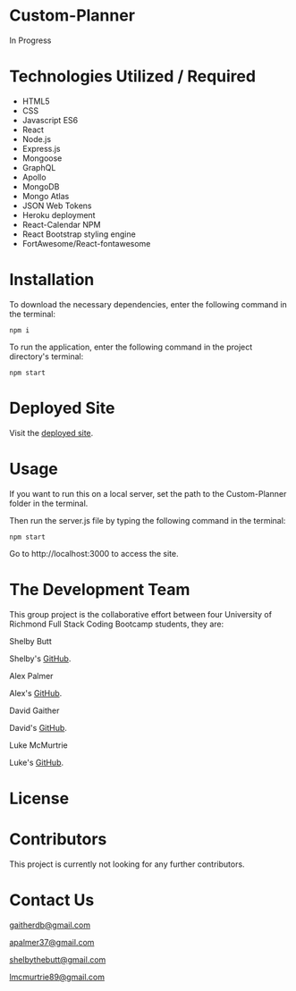 # Custom-Planner
In Progress

# Technologies Utilized / Required

* HTML5
* CSS
* Javascript ES6
* React 
* Node.js
* Express.js
* Mongoose
* GraphQL
* Apollo
* MongoDB
* Mongo Atlas
* JSON Web Tokens
* Heroku deployment
* React-Calendar NPM
* React Bootstrap styling engine
* FortAwesome/React-fontawesome

# Installation


To download the necessary dependencies, enter the following command in the terminal:

`npm i`

To run the application, enter the following command in the project directory's terminal:

`npm start`

# Deployed Site

Visit the [deployed site](https://afternoon-hamlet-16859.herokuapp.com/).

# Usage

If you want to run this on a local server, set the path to the Custom-Planner folder in the terminal.

 Then run the server.js file by typing the following command in the terminal:
 
`npm start`

Go to http://localhost:3000 to access the site.

# The Development Team
This group project is the collaborative effort between four University of Richmond Full Stack Coding Bootcamp students, they are:

Shelby Butt

Shelby's [GitHub](https://github.com/shelbylb97).

Alex Palmer

Alex's [GitHub](https://github.com/apalmer37).

David Gaither 

David's [GitHub](https://github.com/Gaitherdb).

Luke McMurtrie

Luke's [GitHub](https://github.com/LukeMcM89).

# License 

# Contributors 

This project is currently not looking for any further contributors.

# Contact Us

gaitherdb@gmail.com

apalmer37@gmail.com

shelbythebutt@gmail.com

lmcmurtrie89@gmail.com